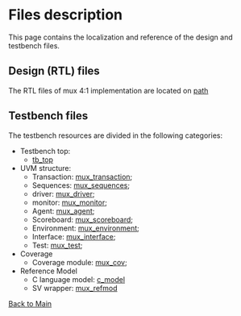# Files description

This page contains the localization and reference of the design and testbench files.

## Design (RTL) files

The RTL files of mux 4:1 implementation are located on [path](../RTL/mux.sv)


## Testbench files

The testbench resources are divided in the following categories:

* Testbench top:
    - [tb_top](../TB/src/tb.sv)
* UVM structure:
    - Transaction: [mux_transaction](../TB/src/mux_transaction.svh);
    - Sequences: [mux_sequences](../TB/src/mux_sequences.svh);
    - driver: [mux_driver](../TB/src/mux_driver.svh);
    - monitor: [mux_monitor](../TB/src/mux_monitor.svh);
    - Agent: [mux_agent](../TB/src/mux_agent.svh);
    - Scoreboard: [mux_scoreboard](../TB/src/mux_scoreboard.svh);
    - Environment: [mux_environment](../TB/src/mux_agent.svh);
    - Interface:  [mux_interface](../TB/src/mux_agent.svh);
    - Test: [mux_test](../TB/src/mux_agent.svh);
* Coverage
    - Coverage module: [mux_cov](../TB/src/mux_cov.svh.svh);
* Reference Model
    - C language model: [c_model](../TB/src/my_mux.cpp)
    - SV wrapper: [mux_refmod](../TB/src/mux_refmod.sv)



[Back to Main](readme.md)